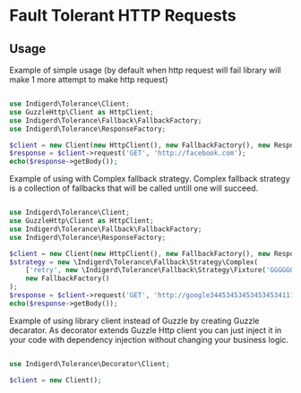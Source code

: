 Fault Tolerant HTTP Requests
==========

Usage
-----

Example of simple usage (by default when http request will fail library will make 1 more attempt to make http request)

```php

use Indigerd\Tolerance\Client;
use GuzzleHttp\Client as HttpClient;
use Indigerd\Tolerance\Fallback\FallbackFactory;
use Indigerd\Tolerance\ResponseFactory;

$client = new Client(new HttpClient(), new FallbackFactory(), new ResponseFactory());
$response = $client->request('GET', 'http://facebook.com');
echo($response->getBody());

```

Example of using with Complex fallback strategy. Complex fallback strategy is a collection of fallbacks that will be called untill one will succeed.

```php

use Indigerd\Tolerance\Client;
use GuzzleHttp\Client as HttpClient;
use Indigerd\Tolerance\Fallback\FallbackFactory;
use Indigerd\Tolerance\ResponseFactory;

$client = new Client(new HttpClient(), new FallbackFactory(), new ResponseFactory());
$strategy = new \Indigerd\Tolerance\Fallback\Strategy\Complex(
    ['retry', new \Indigerd\Tolerance\Fallback\Strategy\Fixture('GGGGGG')],
    new FallbackFactory()
);
$response = $client->request('GET', 'http://google344534534534534534111111.com', [], $strategy);
echo($response->getBody());

```


Example of using library client instead of Guzzle by creating Guzzle decarator. As decorator extends Guzzle Http client you can just inject it in your code with dependency injection without changing your business logic.

```php

use Indigerd\Tolerance\Decorator\Client;

$client = new Client();

```